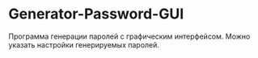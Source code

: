 # Generator-Password-GUI

Программа генерации паролей с графическим интерфейсом. Можно указать настройки генерируемых паролей.

